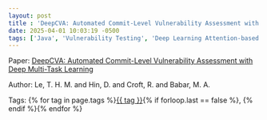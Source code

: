```yaml
---
layout: post
title : 'DeepCVA: Automated Commit-Level Vulnerability Assessment with Deep Multi-Task Learning'
date: 2025-04-01 10:03:19 -0500
tags: ['Java', 'Vulnerability Testing', 'Deep Learning Attention-based Convolutional Gated Recurrent Unit', 'Tokenizer']
---
```

Paper: [DeepCVA: Automated Commit-Level Vulnerability Assessment with Deep Multi-Task Learning](https://dl-acm-org.proxy.library.nd.edu/doi/pdf/10.1109/ASE51524.2021.9678622)

Author: Le, T. H. M. and Hin, D. and Croft, R. and Babar, M. A.




 Tags: 
    <span>
    {% for tag in page.tags %}<a href="{{ site.baseurl }}tags/#{{ tag | slugify }}">{{ tag }}</a>{% if forloop.last == false %}, {% endif %}{% endfor %}
    </span>

